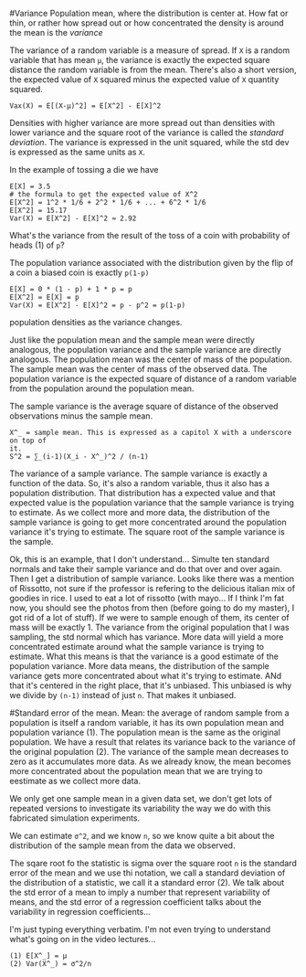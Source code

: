 #Variance
Population mean, where the distribution is center at. How fat or thin, or
rather how spread out or how concentrated the density is around the mean is the
*variance*

The variance of a random variable is a measure of spread. If `X` is a random
variable that has mean `µ`, the variance is exactly the expected square
distance the random variable is from the mean. There's also a short version,
the expected value of `X` squared minus the expected value of `X` quantity
squared.

```
Vax(X) = E[(X-µ)^2] = E[X^2] - E[X]^2
```

Densities with higher variance are more spread out than densities with lower
variance and the square root of the variance is called the *standard
deviation*. The variance is expressed in the unit squared, while the std dev is
expressed as the same units as `X`.

In the example of tossing a die we have

```
E[X] = 3.5
# the formula to get the expected value of X^2
E[X^2] = 1^2 * 1/6 + 2^2 * 1/6 + ... + 6^2 * 1/6
E[X^2] = 15.17
Var(X) = E[X^2] - E[X]^2 ≈ 2.92
```

What's the variance from the result of the toss of a coin with probability of
heads (1) of `p`?

The population variance associated with the distribution given by the flip of
a coin a biased coin is exactly `p(1-p)`

```
E[X] = 0 * (1 - p) + 1 * p = p
E[X^2] = E[X] = p
Var(X) = E[X^2] - E[X]^2 = p - p^2 = p(1-p)
```

population densities as the variance changes.

Just like the population mean and the sample mean were directly analogous, the
population variance and the sample variance are directly analogous. The
population mean was the center of mass of the population. The sample mean was
the center of mass of the observed data. The population variance is the
expected square of distance of a random variable from the population around the
population mean.

The sample variance is the average square of distance of the observed
observations minus the sample mean.

```
X^_ = sample mean. This is expressed as a capitol X with a underscore on top of
it.
S^2 = ∑_(i-1)(X_i - X^_)^2 / (n-1)
```

The variance of a sample variance. The sample variance is exactly a function of
the data. So, it's also a random variable, thus it also has a population
distribution. That distribution has a expected value and that expected value is
the population variance that the sample variance is trying to estimate. As we
collect more and more data, the distribution of the sample variance is going to
get more concentrated around the population variance it's trying to estimate.
The square root of the sample variance is the sample.

Ok, this is an example, that I don't understand... Simulte ten standard normals
and take their sample variance and do that over and over again. Then I get
a distribution of sample variance. Looks like there was a mention of Rissotto,
not sure if the professor is refering to the delicious italian mix of goodies
in rice. I used to eat a lot of rissotto (with mayo... If I think I'm fat now,
you should see the photos from then (before going to do my master), I got rid
of a lot of stuff). If we were to sample enough of them, its center of mass
will be exactly 1. The variance from the original population that I was
sampling, the std normal which has variance. More data will yield a more
concentrated estimate around what the sample variance is trying to estimate.
What this means is that the variance is a good estimate of the population
variance. More data means, the distribution of the sample variance gets more
concentrated about what it's trying to estimate. ANd that it's centered in the
right place, that it's unbiased. This unbiased is why we divide by `(n-1)` instead
of just `n`. That makes it unbiased.

#Standard error of the mean.
Mean: the average of random sample from a population is itself a random
variable, it has its own population mean and population variance (1). The
population mean is the same as the original population. We have a result that
relates its variance back to the variance of the original population (2). The
variance of the sample mean decreases to zero as it accumulates more data. As
we already know, the mean becomes more concentrated about the population mean
that we are trying to eestimate as we collect more data.

We only get one sample mean in a given data set, we don't get lots of repeated
versions to investigate its variability the way we do with this fabricated
simulation experiments.

We can estimate `σ^2`, and we know `n`, so we know quite a bit about the
distribution of the sample mean from the data we observed.

The sqare root fo the statistic is sigma over the square root `n` is the
standard error of the mean and we use thi notation, we call a standard
deviation of the distribution of a statistic, we call it a standard error (2).
We talk about the std error of a mean to imply a number that represent
variability of means, and the std error of a regression coefficient talks about
the variability in regression coefficients...

I'm just typing everything verbatim. I'm not even trying to understand what's
going on in the video lectures...

```
(1) E[X^_] = µ
(2) Var(X^_) = σ^2/n
```
